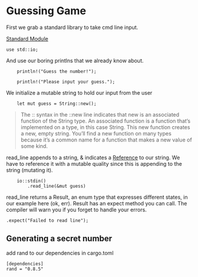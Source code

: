 # Guessing Game

First we grab a standard library to take cmd line input.

[Standard Module](https://doc.rust-lang.org/std/prelude/index.html)

```
use std::io;
```

And use our boring printlns that we already know about.
```
    println!("Guess the number!");

    println!("Please input your guess.");
```

We initialize a mutable string to hold our input from the user
```
    let mut guess = String::new();
```

>The :: syntax in the ::new line indicates that new is an associated function of the String type. An associated function is a function that’s implemented on a type, in this case String. This new function creates a new, empty string. You’ll find a new function on many types because it’s a common name for a function that makes a new value of some kind.

read_line appends to a string, & indicates a [Reference](https://doc.rust-lang.org/stable/core/primitive.reference.html) to our string. We have to reference it with a mutable quality since this is appending to the string (mutating it).
```
    io::stdin()
        .read_line(&mut guess)
```

read_line returns a Result, an enum type that expresses different states, in our example here (ok, err). Result has an expect method you can call. The compiler will warn you if you forget to handle your errors.

```
.expect("Failed to read line");
```

## Generating a secret number

add rand to our dependencies in cargo.toml
```
[dependencies]
rand = "0.8.5"
```